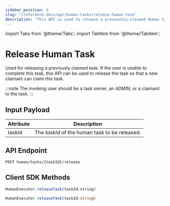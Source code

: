 ```yaml
---
sidebar_position: 8
slug: "/reference-docs/api/human-tasks/release-human-task"
description: "This API is used to release a previously-claimed Human task so that someone else can claim it."
---
```

import Tabs from '@theme/Tabs'; import TabItem from '@theme/TabItem';

# Release Human Task

Used for releasing a previously claimed task. If the user is unable to complete this task, this API can be used to
release the task so that a new claimant can claim this task.

:::note 
The invoking user should be a task owner, an ADMIN, or a claimant to the task.
:::

## Input Payload

| Attribute    | Description                                               |
|--------------|-----------------------------------------------------------| 
| taskId       | The *taskId* of the human task to be released. | 

## API Endpoint

```
POST human/tasks/{taskId}/release
```

## Client SDK Methods

<Tabs>
<TabItem value="JavaScript" label="JavaScript">

```javascript
HumanExecutor.releaseTask(taskId:string)
```

</TabItem>
<TabItem value="Typescript" label="Typescript">

```typescript
HumanExecutor.releaseTask(taskId:string)
```

</TabItem>
</Tabs>
